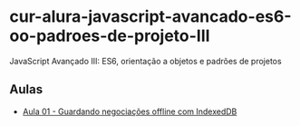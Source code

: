 # cur-alura-javascript-avancado-es6-oo-padroes-de-projeto-III
JavaScript Avançado III: ES6, orientação a objetos e padrões de projetos

## Aulas
- [Aula 01 - Guardando negociações offline com IndexedDB](https://github.com/vxrnxk/cur-alura-javascript-avancado-es6-oo-padroes-de-projeto-III/tree/master/aula-01)